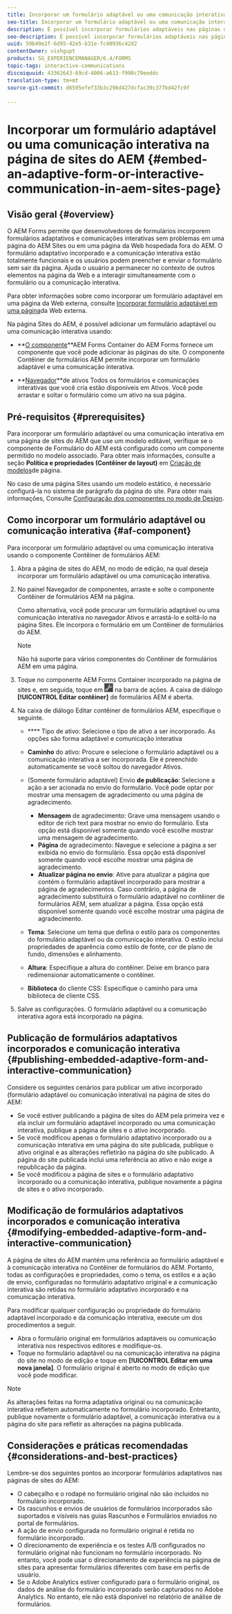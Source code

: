 ```yaml
---
title: Incorporar um formulário adaptável ou uma comunicação interativa na página de sites do AEM
seo-title: Incorporar um formulário adaptável ou uma comunicação interativa na página de sites do AEM
description: É possível incorporar formulários adaptáveis nas páginas de sites do AEM. Os usuários podem preencher e enviar formulários sem sair das páginas do site.
seo-description: É possível incorporar formulários adaptáveis nas páginas de sites do AEM. Os usuários podem preencher e enviar formulários sem sair das páginas do site.
uuid: 59b49e2f-6d95-42e5-b31e-fc40936c42d2
contentOwner: vishgupt
products: SG_EXPERIENCEMANAGER/6.4/FORMS
topic-tags: interactive-communications
discoiquuid: 43362643-69cd-4006-a613-f998c79eeddc
translation-type: tm+mt
source-git-commit: d6595efef33b3c296d427dcfac39c377bd42fc9f

---
```



# Incorporar um formulário adaptável ou uma comunicação interativa na página de sites do AEM {#embed-an-adaptive-form-or-interactive-communication-in-aem-sites-page}

## Visão geral {#overview}

O AEM Forms permite que desenvolvedores de formulários incorporem formulários adaptativos e comunicações interativas sem problemas em uma página do AEM Sites ou em uma página da Web hospedada fora do AEM. O formulário adaptativo incorporado e a comunicação interativa estão totalmente funcionais e os usuários podem preencher e enviar o formulário sem sair da página. Ajuda o usuário a permanecer no contexto de outros elementos na página da Web e a interagir simultaneamente com o formulário ou a comunicação interativa.

Para obter informações sobre como incorporar um formulário adaptável em uma página da Web externa, consulte [Incorporar formulário adaptável em uma página](/help/forms/using/embed-adaptive-form-external-web-page.md)da Web externa.

Na página Sites do AEM, é possível adicionar um formulário adaptável ou uma comunicação interativa usando:

* **[O componente](/help/forms/using/embed-adaptive-form-aem-sites.md#af-component)**AEM Forms Container do AEM Forms fornece um componente que você pode adicionar às páginas do site. O componente Contêiner de formulários AEM permite incorporar um formulário adaptável e uma comunicação interativa.

* **[Navegador](/help/forms/using/embed-adaptive-form-aem-sites.md#asset-browser)**de ativos Todos os formulários e comunicações interativas que você cria estão disponíveis em Ativos. Você pode arrastar e soltar o formulário como um ativo na sua página.

## Pré-requisitos {#prerequisites}

Para incorporar um formulário adaptável ou uma comunicação interativa em uma página de sites do AEM que use um modelo editável, verifique se o componente de Formulário do AEM está configurado como um componente permitido no modelo associado. Para obter mais informações, consulte a seção **Política e propriedades (Contêiner de layout)** em [Criação de modelos](/help/sites-authoring/templates.md)de página.

No caso de uma página Sites usando um modelo estático, é necessário configurá-la no sistema de parágrafo da página do site. Para obter mais informações, Consulte [Configuração dos componentes no modo de Design](/help/sites-authoring/default-components-designmode.md).

## Como incorporar um formulário adaptável ou comunicação interativa {#af-component}

Para incorporar um formulário adaptável ou uma comunicação interativa usando o componente Contêiner de formulários AEM:

1. Abra a página de sites do AEM, no modo de edição, na qual deseja incorporar um formulário adaptável ou uma comunicação interativa.
1. No painel Navegador de componentes, arraste e solte o componente Contêiner de formulários AEM na página.

   Como alternativa, você pode procurar um formulário adaptável ou uma comunicação interativa no navegador Ativos e arrastá-lo e soltá-lo na página Sites. Ele incorpora o formulário em um Contêiner de formulários do AEM.

   >[!NOTE]
   >
   >Não há suporte para vários componentes do Contêiner de formulários AEM em uma página.

1. Toque no componente AEM Forms Container incorporado na página de sites e, em seguida, toque em ![settings_icon](assets/settings_icon.png) na barra de ações. A caixa de diálogo **[!UICONTROL Editar contêiner]** de formulários AEM é aberta.
1. Na caixa de diálogo Editar contêiner de formulários AEM, especifique o seguinte.

   * **** Tipo de ativo: Selecione o tipo de ativo a ser incorporado. As opções são forma adaptável e comunicação interativa
   * **Caminho** do ativo: Procure e selecione o formulário adaptável ou a comunicação interativa a ser incorporada. Ele é preenchido automaticamente se você soltou do navegador Ativos.
   * (Somente formulário adaptável) Envio **de publicação**: Selecione a ação a ser acionada no envio do formulário. Você pode optar por mostrar uma mensagem de agradecimento ou uma página de agradecimento.

      * **Mensagem** de agradecimento: Grave uma mensagem usando o editor de rich text para mostrar no envio do formulário. Esta opção está disponível somente quando você escolhe mostrar uma mensagem de agradecimento.
      * **Página** de agradecimento: Navegue e selecione a página a ser exibida no envio do formulário. Essa opção está disponível somente quando você escolhe mostrar uma página de agradecimento.
      * **Atualizar página no envio**: Ative para atualizar a página que contém o formulário adaptável incorporado para mostrar a página de agradecimentos. Caso contrário, a página de agradecimento substituirá o formulário adaptável no contêiner de formulários AEM, sem atualizar a página. Essa opção está disponível somente quando você escolhe mostrar uma página de agradecimento.
   * **Tema**: Selecione um tema que defina o estilo para os componentes do formulário adaptável ou da comunicação interativa. O estilo inclui propriedades de aparência como estilo de fonte, cor de plano de fundo, dimensões e alinhamento.
   * **Altura**: Especifique a altura do contêiner. Deixe em branco para redimensionar automaticamente o contêiner.
   * **Biblioteca** do cliente CSS: Especifique o caminho para uma biblioteca de cliente CSS.


1. Salve as configurações. O formulário adaptável ou a comunicação interativa agora está incorporado na página.

## Publicação de formulários adaptativos incorporados e comunicação interativa {#publishing-embedded-adaptive-form-and-interactive-communication}

Considere os seguintes cenários para publicar um ativo incorporado (formulário adaptável ou comunicação interativa) na página de sites do AEM:

* Se você estiver publicando a página de sites do AEM pela primeira vez e ela incluir um formulário adaptável incorporado ou uma comunicação interativa, publique a página de sites e o ativo incorporado.
* Se você modificou apenas o formulário adaptativo incorporado ou a comunicação interativa em uma página do site publicada, publique o ativo original e as alterações refletirão na página do site publicado. A página do site publicada inclui uma referência ao ativo e não exige a republicação da página.
* Se você modificou a página de sites e o formulário adaptativo incorporado ou a comunicação interativa, publique novamente a página de sites e o ativo incorporado.

## Modificação de formulários adaptativos incorporados e comunicação interativa {#modifying-embedded-adaptive-form-and-interactive-communication}

A página de sites do AEM mantém uma referência ao formulário adaptável e à comunicação interativa no Contêiner de formulários do AEM. Portanto, todas as configurações e propriedades, como o tema, os estilos e a ação de envio, configuradas no formulário adaptativo original e a comunicação interativa são retidas no formulário adaptativo incorporado e na comunicação interativa.

Para modificar qualquer configuração ou propriedade do formulário adaptável incorporado e da comunicação interativa, execute um dos procedimentos a seguir.

* Abra o formulário original em formulários adaptáveis ou comunicação interativa nos respectivos editores e modifique-os.
* Toque no formulário adaptável ou na comunicação interativa na página do site no modo de edição e toque em **[!UICONTROL Editar em uma nova janela]**. O formulário original é aberto no modo de edição que você pode modificar.

>[!NOTE]
>
>As alterações feitas na forma adaptativa original ou na comunicação interativa refletem automaticamente no formulário incorporado. Entretanto, publique novamente o formulário adaptável, a comunicação interativa ou a página do site para refletir as alterações na página publicada.

## Considerações e práticas recomendadas {#considerations-and-best-practices}

Lembre-se dos seguintes pontos ao incorporar formulários adaptativos nas páginas de sites do AEM:

* O cabeçalho e o rodapé no formulário original não são incluídos no formulário incorporado.
* Os rascunhos e envios de usuários de formulários incorporados são suportados e visíveis nas guias Rascunhos e Formulários enviados no portal de formulários.
* A ação de envio configurada no formulário original é retida no formulário incorporado.
* O direcionamento de experiência e os testes A/B configurados no formulário original não funcionam no formulário incorporado. No entanto, você pode usar o direcionamento de experiência na página de sites para apresentar formulários diferentes com base em perfis de usuário.
* Se o Adobe Analytics estiver configurado para o formulário original, os dados de análise do formulário incorporado serão capturados no Adobe Analytics. No entanto, ele não está disponível no relatório de análise de formulários.

